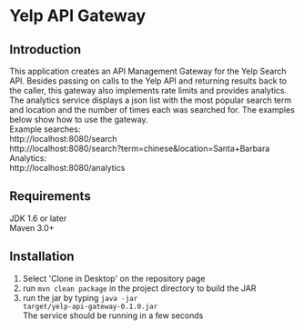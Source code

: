 Yelp API Gateway
================
Introduction
------------
This application creates an API Management Gateway for the Yelp Search API. Besides passing on calls to the Yelp API and
returning results back to the caller, this gateway also implements rate limits and provides analytics. The analytics
service displays a json list with the most popular search term and location and the number of times each was searched for.
The examples below show how to use the gateway.<br />
Example searches:<br />
http://localhost:8080/search<br />
http://localhost:8080/search?term=chinese&location=Santa+Barbara<br />
Analytics:<br />
http://localhost:8080/analytics<br />

Requirements
------------
JDK 1.6 or later<br />
Maven 3.0+

Installation
------------
1) Select 'Clone in Desktop' on the repository page<br />
2) run <code>mvn clean package</code> in the project directory to build the JAR<br />
3) run the jar by typing <code>java -jar target/yelp-api-gateway-0.1.0.jar</code><br />
The service should be running in a few seconds